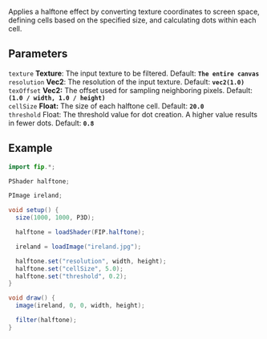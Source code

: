 Applies a halftone effect by converting texture coordinates to screen space, defining cells based on the specified size, and calculating dots within each cell.

## Parameters
`texture` **Texture**: The input texture to be filtered. Default: **`The entire canvas`**
<br>
`resolution` **Vec2**: The resolution of the input texture. Default: **`vec2(1.0)`**
<br>
`texOffset` **Vec2:** The offset used for sampling neighboring pixels. Default: **`(1.0 / width, 1.0 / height)`**
<br>
`cellSize` **Float:** The size of each halftone cell. Default: **`20.0`**
<br>
`threshold` Float: The threshold value for dot creation. A higher value results in fewer dots. Default: **`0.8`**

## Example
```java
import fip.*;

PShader halftone;

PImage ireland;

void setup() {
  size(1000, 1000, P3D);

  halftone = loadShader(FIP.halftone);

  ireland = loadImage("ireland.jpg");

  halftone.set("resolution", width, height);
  halftone.set("cellSize", 5.0);
  halftone.set("threshold", 0.2);
}

void draw() {
  image(ireland, 0, 0, width, height);

  filter(halftone);
}

```